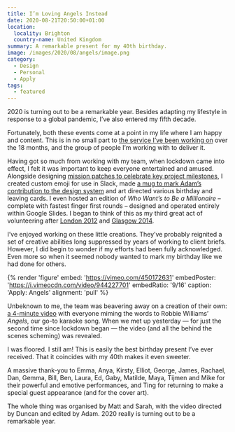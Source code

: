 ```yaml
---
title: I’m Loving Angels Instead
date: 2020-08-21T20:50:00+01:00
location:
  locality: Brighton
  country-name: United Kingdom
summary: A remarkable present for my 40th birthday.
image: /images/2020/08/angels/image.png
category:
  - Design
  - Personal
  - Apply
tags:
  - featured
---
```

2020 is turning out to be a remarkable year. Besides adapting my lifestyle in response to a global pandemic, I’ve also entered my fifth decade.

Fortunately, both these events come at a point in my life where I am happy and content. This is in no small part to [the service I’ve been working on][1] over the 18 months, and the group of people I’m working with to deliver it.

Having got so much from working with my team, when lockdown came into effect, I felt it was important to keep everyone entertained and amused. Alongside designing [mission patches to celebrate key project milestones][2], I created custom emoji for use in Slack, made [a mug to mark Adam’s contribution to the design system][3] and art directed various birthday and leaving cards. I even hosted an edition of <cite>Who Want’s to Be a Millionaire</cite> – complete with fastest finger first rounds – designed and operated entirely within Google Slides. I began to think of this as my third great act of volunteering after [London 2012][4] and [Glasgow 2014][5].

I’ve enjoyed working on these little creations. They’ve probably reignited a set of creative abilities long suppressed by years of working to client briefs. However, I did begin to wonder if my efforts had been fully acknowledged. Even more so when it seemed nobody wanted to mark my birthday like we had done for others.

{% render 'figure'
  embed: 'https://vimeo.com/450172631'
  embedPoster: 'https://i.vimeocdn.com/video/944227701'
  embedRatio: '9/16'
  caption: 'Apply: Angels'
  alignment: 'pull'
%}

Unbeknown to me, the team was beavering away on a creation of their own: [a 4-minute video][6] with everyone miming the words to Robbie Williams’ <cite>Angels</cite>, our go-to karaoke song. When we met up yesterday — for just the second time since lockdown began — the video (and all the behind the scenes scheming) was revealed.

I was floored. I still am! This is easily the best birthday present I’ve ever received. That it coincides with my 40th makes it even sweeter.

A massive thank-you to Emma, Anya, Kirsty, Elliot, George, James, Rachael, Dan, Gemma, Bill, Ben, Laura, Ed, Gaby, Matilde, Maya, Tijmen and Mike for their powerful and emotive performances, and Ting for returning to make a special guest appearance (and for the cover art).

The whole thing was organised by Matt and Sarah, with the video directed by Duncan and edited by Adam. 2020 really is turning out to be a remarkable year.

[1]: https://www.apply-for-teacher-training.service.gov.uk/candidate
[2]: https://dribbble.com/paulrobertlloyd/tags/patch
[3]: https://twitter.com/adambsilver/status/1240304161016684545?s=20
[4]: /2012/09/games_maker/
[5]: /2014/08/clyde_sider/
[6]: https://vimeo.com/450172631
